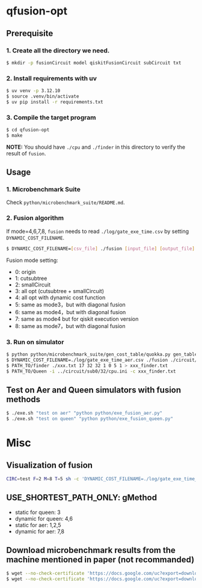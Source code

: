 # qfusion-opt

## Prerequisite

### 1. Create all the directory we need.

```bash
$ mkdir -p fusionCircuit model qiskitFusionCircuit subCircuit txt
```

### 2. Install requirements with uv

```bash
$ uv venv -p 3.12.10
$ source .venv/bin/activate
$ uv pip install -r requirements.txt
```

### 3. Compile the target program

``` bash
$ cd qfusion-opt
$ make
```

**NOTE:** You should have `./cpu` and `./finder` in this directory to verify the result of `fusion`.

## Usage

### 1. Microbenchmark Suite

Check `python/microbenchmark_suite/README.md`.

### 2. Fusion algorithm

If mode=4,6,7,8, `fusion` needs to read `./log/gate_exe_time.csv` by setting `DYNAMIC_COST_FILENAME`.

```bash
$ DYNAMIC_COST_FILENAME=[csv_file] ./fusion [input_file] [output_file] [max_fusion_qubit] [total_qubit] [mode]
```

Fusion mode setting:

+ 0: origin
+ 1: cutsubtree
+ 2: smallCircuit
+ 3: all opt (cutsubtree + smallCircuit)
+ 4: all opt with dynamic cost function
+ 5: same as mode3，but with diagonal fusion
+ 6: same as mode4，but with diagonal fusion
+ 7: same as mode4 but for qiskit execution version
+ 8: same as mode7，but with diagonal fusion

### 3. Run on simulator

```bash
$ python python/microbenchmark_suite/gen_cost_table/quokka.py gen_table 32 17
$ DYNAMIC_COST_FILENAME=./log/gate_exe_time_aer.csv ./fusion ./circuit/sc32.txt ./xxx.txt 5 32 8 >fusion_dump.txt
$ PATH_TO/finder ./xxx.txt 17 32 32 1 0 5 1 > xxx_finder.txt
$ PATH_TO/Queen -i ../circuit/sub0/32/cpu.ini -c xxx_finder.txt
```

## Test on Aer and Queen simulators with fusion methods

```bash
$ ./exe.sh "test on aer" "python python/exe_fusion_aer.py"
$ ./exe.sh "test on queen" "python python/exe_fusion_queen.py"
```

# Misc

## Visualization of fusion

```bash
CIRC=test F=2 M=8 T=5 sh -c 'DYNAMIC_COST_FILENAME=./log/gate_exe_time_aer.csv ./fusion ./circuit/${CIRC}.txt ./xxx.txt ${F} ${T} ${M} >fusion_dump.txt && python python/circuit_drawer.py circuit/${CIRC}.txt -q ${T} && python python/circuit_drawer.py xxx.txt -q ${T}'
```

## USE_SHORTEST_PATH_ONLY: gMethod

+ static for queen: 3
+ dynamic for queen: 4,6
+ static for aer: 1,2,5
+ dynamic for aer: 7,8

## Download microbenchmark results from the machine mentioned in paper (not recommanded)

```bash
$ wget --no-check-certificate 'https://docs.google.com/uc?export=download&id=1d5rNiB2oge7w1Q6mzmrQRn3YAdt8bZPY' -O ./qfusion-opt/log/microbenchmark_result_queen.csv 2>/dev/null
$ wget --no-check-certificate 'https://docs.google.com/uc?export=download&id=1UKZ0ipUKnzI-flgqqJJ9MzHdAM85kUZa' -O ./qfusion-opt/log/microbenchmark_result_aer.csv 2>/dev/null
```